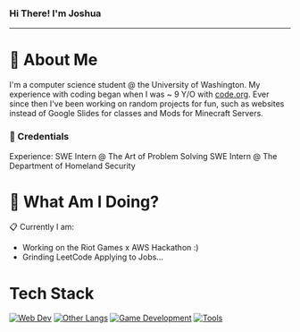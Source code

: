 ### Hi There! I'm Joshua
-----
# :postbox: About Me
I'm a computer science student @ the University of Washington.
My experience with coding began when I was ~ 9 Y/O with [code.org]([url](https://code.org/)). Ever since then I've been working on random projects for fun, such as websites instead of Google Slides for classes and Mods for Minecraft Servers.
### :briefcase: Credentials
Experience:
SWE Intern @ The Art of Problem Solving
SWE Intern @ The Department of Homeland Security
# :round_pushpin: What Am I Doing?
:clipboard: Currently I am:
- Working on the Riot Games x AWS Hackathon :)
- Grinding LeetCode
Applying to Jobs...
# Tech Stack
[![Web Dev](https://skillicons.dev/icons?i=html,css,js,ts,express,react,nodejs,tailwind,next&theme=dark)](https://skillicons.dev)
[![Other Langs](https://skillicons.dev/icons?i=python,java,cpp,c&theme=dark)](https://skillicons.dev)
[![Game Development](https://skillicons.dev/icons?i=cs,unity,godot&theme=dark)](https://skillicons.dev)
[![Tools](https://skillicons.dev/icons?i=vscode,postman,netlify,idea,heroku,github,figma,eclipse&theme=dark)](https://skillicons.dev)
